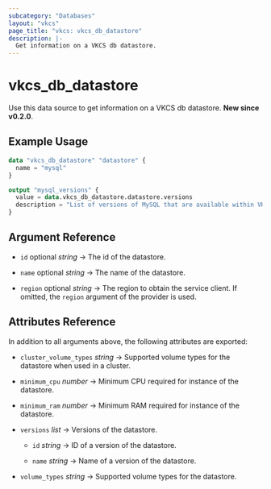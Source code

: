 ```yaml
---
subcategory: "Databases"
layout: "vkcs"
page_title: "vkcs: vkcs_db_datastore"
description: |-
  Get information on a VKCS db datastore.
---
```


# vkcs_db_datastore

Use this data source to get information on a VKCS db datastore. **New since v0.2.0**.

## Example Usage

```terraform
data "vkcs_db_datastore" "datastore" {
  name = "mysql"
}

output "mysql_versions" {
  value = data.vkcs_db_datastore.datastore.versions
  description = "List of versions of MySQL that are available within VKCS."
}
```

## Argument Reference
- `id` optional *string* &rarr;  The id of the datastore.

- `name` optional *string* &rarr;  The name of the datastore.

- `region` optional *string* &rarr;  The region to obtain the service client. If omitted, the `region` argument of the provider is used.


## Attributes Reference
In addition to all arguments above, the following attributes are exported:
- `cluster_volume_types` *string* &rarr;  Supported volume types for the datastore when used in a cluster.

- `minimum_cpu` *number* &rarr;  Minimum CPU required for instance of the datastore.

- `minimum_ram` *number* &rarr;  Minimum RAM required for instance of the datastore.

- `versions`  *list* &rarr;  Versions of the datastore.
  - `id` *string* &rarr;  ID of a version of the datastore.

  - `name` *string* &rarr;  Name of a version of the datastore.


- `volume_types` *string* &rarr;  Supported volume types for the datastore.


